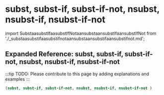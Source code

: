 # subst, subst-if, subst-if-not, nsubst, nsubst-if, nsubst-if-not

import SubstaasubstIfaasubstIfNotaansubstaansubstIfaansubstIfNot from './_substaasubstifaasubstifnotaansubstaansubstifaansubstifnot.md';

<SubstaasubstIfaasubstIfNotaansubstaansubstIfaansubstIfNot />

## Expanded Reference: subst, subst-if, subst-if-not, nsubst, nsubst-if, nsubst-if-not

:::tip
TODO: Please contribute to this page by adding explanations and examples
:::

```lisp
(subst, subst-if, subst-if-not, nsubst, nsubst-if, nsubst-if-not )
```
